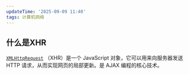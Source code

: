 ```yaml
---
updateTime: '2025-09-09 11:40'
tags: 计算机网络
---
```


## 什么是XHR

[`XMLHttpRequest`](https://link.juejin.cn/?target=https%3A%2F%2Fdeveloper.mozilla.org%2Fzh-CN%2Fdocs%2FWeb%2FAPI%2FXMLHttpRequest) （XHR）是一个 JavaScript 对象，它可以用来向服务器发送 HTTP 请求，从而实现网页的局部更新。是 AJAX 编程的核心技术。
